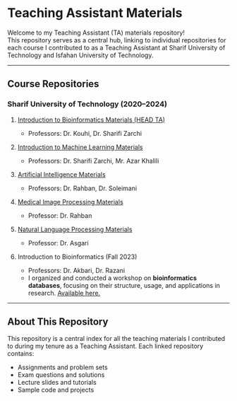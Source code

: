 # Teaching Assistant Materials  

Welcome to my Teaching Assistant (TA) materials repository!  
This repository serves as a central hub, linking to individual repositories for each course I contributed to as a Teaching Assistant at Sharif University of Technology and Isfahan University of Technology.  

---

## **Course Repositories**  

### **Sharif University of Technology (2020–2024)**  
1. [Introduction to Bioinformatics Materials (HEAD TA) ](https://github.com/HadisAhmadian/TA-materials/tree/main/Intro-To-Bio-Materials)  
   - Professors: Dr. Kouhi, Dr. Sharifi Zarchi  

2. [Introduction to Machine Learning Materials](https://github.com/HadisAhmadian/TA-materials/tree/main/ML-materials) 
   - Professors: Dr. Sharifi Zarchi, Mr. Azar Khalili  

3. [Artificial Intelligence Materials](https://github.com/HadisAhmadian/TA-materials/tree/main/AI-materials)  
   - Professors: Dr. Rahban, Dr. Soleimani  

4. [Medical Image Processing Materials](https://github.com/HadisAhmadian/image-processing-materials)  
   - Professor: Dr. Rahban  

5. [Natural Language Processing Materials](https://github.com/HadisAhmadian/nlp-materials)  
   - Professor: Dr. Asgari  

6. Introduction to Bioinformatics (Fall 2023)
   - Professors: Dr. Akbari, Dr. Razani
   - I organized and conducted a workshop on **bioinformatics databases**, focusing on their structure, usage, and applications in research. [Available here.](https://drive.google.com/file/d/1AqjkGjxIWlto1INdwxU2ChaXkpaRO2Z1/view?usp=drive_link)

---

## **About This Repository**  
This repository is a central index for all the teaching materials I contributed to during my tenure as a Teaching Assistant. Each linked repository contains:  
- Assignments and problem sets  
- Exam questions and solutions  
- Lecture slides and tutorials  
- Sample code and projects  

